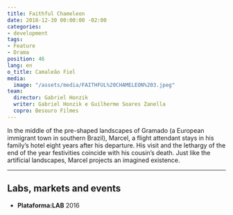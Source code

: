 ```yaml
---
title: Faithful Chameleon
date: 2018-12-30 00:00:00 -02:00
categories:
- development
tags:
- Feature
- Drama
position: 46
lang: en
o_title: Camaleão Fiel
media:
  image: "/assets/media/FAITHFUL%20CHAMELEON%203.jpeg"
team:
  director: Gabriel Honzik
  writer: Gabriel Honzik e Guilherme Soares Zanella
  copro: Besouro Filmes
---
```


In the middle of the pre-shaped landscapes of Gramado (a European immigrant town in southern Brazil), Marcel, a flight attendant stays in his family’s hotel eight years after his departure. His visit and the lethargy of the end of the year festivities coincide with his cousin’s death. Just like the artificial landscapes, Marcel projects an imagined existence.

---

## Labs, markets and events
* **Plataforma:LAB** 2016
